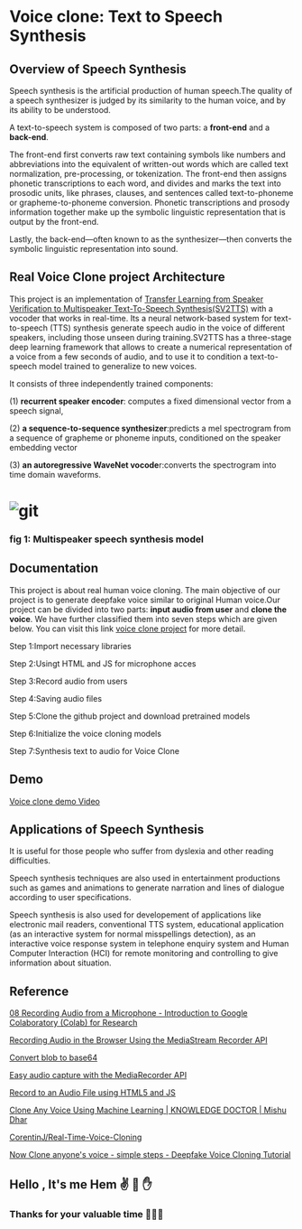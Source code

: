 # Voice clone: Text to Speech Synthesis

## Overview of Speech Synthesis

Speech synthesis is the artificial production of human speech.The quality of a speech synthesizer is judged by its similarity to the human voice, and by its ability to be understood.

A text-to-speech system is composed of two parts: a **front-end** and a **back-end**. 

The front-end  first  converts raw text containing symbols like numbers and abbreviations into the equivalent of written-out words which are called text normalization, pre-processing, or tokenization. The front-end then assigns phonetic transcriptions to each word, and divides and marks the text into prosodic units, like phrases, clauses, and sentences called text-to-phoneme or grapheme-to-phoneme conversion. Phonetic transcriptions and prosody information together make up the symbolic linguistic representation that is output by the front-end. 

Lastly, the back-end—often known to as the synthesizer—then converts the symbolic linguistic representation into sound.
 
 ## Real Voice Clone project Architecture

This project is an implementation of   [Transfer Learning from Speaker Verification to Multispeaker Text-To-Speech Synthesis(SV2TTS)](https://arxiv.org/abs/1806.04558) with a vocoder that works in real-time. Its a neural network-based system for text-to-speech (TTS) synthesis generate speech audio in the voice of different speakers, including those unseen during training.SV2TTS has a three-stage deep learning framework that allows to create a numerical representation of a voice from a few seconds of audio, and to use it to condition a text-to-speech model trained to generalize to new voices.

It consists of three independently trained components:

(1) **recurrent speaker encoder**: computes a fixed dimensional vector from a speech signal,

(2) **a sequence-to-sequence synthesizer**:predicts a mel spectrogram from a sequence of grapheme or phoneme inputs, conditioned on the speaker embedding vector

(3) **an autoregressive WaveNet vocode**r:converts the spectrogram into time domain waveforms.
# ![git](https://user-images.githubusercontent.com/91752852/138429931-2d4ba99c-a322-4acb-9785-cfbb27642911.jpg)

### fig 1: Multispeaker speech synthesis model 



## Documentation

This project is about real human voice cloning. The main objective of our project is to generate deepfake voice similar to original Human voice.Our project can be divided into two parts: **input audio from user** and **clone the voice**. We have further classified them into seven steps which are given below. You can visit this link 
[voice clone project](https://github.com/Hem7513/Voice-Clone-Text-to-speech-Synthesis/blob/master/Text_to_speech_synthesis.ipynb) for more detail.

Step 1:Import necessary libraries

Step 2:Usingt HTML and JS for microphone acces

Step 3:Record audio from users

Step 4:Saving audio files

Step 5:Clone the github project and download pretrained models

Step 6:Initialize the voice cloning models

Step 7:Synthesis text to audio for Voice Clone


## Demo
[Voice clone demo Video](https://github.com/Hem7513/Voice-Clone-Text-to-speech-Synthesis/blob/master/voice%20clone%20demo.mp4)


## Applications of Speech Synthesis

It is useful for those people who suffer from dyslexia and other reading  difficulties.
 
Speech synthesis techniques are also used in entertainment productions such as games and animations to generate narration and lines of dialogue according to user specifications.

Speech synthesis is  also used for developement of applications like electronic mail readers, conventional TTS system, educational application (as an interactive system for normal misspellings
detection), as an interactive voice response system in telephone enquiry system and Human Computer Interaction (HCI) for remote monitoring and controlling to give information about situation.

## Reference


[08 Recording Audio from a Microphone - Introduction to Google Colaboratory (Colab) for Research](https://www.youtube.com/watch?v=4DGkgUffWxs)

[Recording Audio in the Browser Using the MediaStream Recorder API](https:/blog.addpipe.com/recording-audio-in-the-browser-using-pure-html5-and-minimal-javascript/)

[Convert blob to base64](https://stackoverflow.com/questions/18650168/convert-blob-to-base64/18650249#18650249)

[Easy audio capture with the MediaRecorder API](https://hacks.mozilla.org/2014/06/easy-audio-capture-with-the-mediarecorder-api/)

[Record to an Audio File using HTML5 and JS](https://air.ghost.io/recording-to-an-audio-file-using-html5-and-js/)

[Clone Any Voice Using Machine Learning | KNOWLEDGE DOCTOR | Mishu Dhar](https://www.youtube.com/watch?v=2NdhKkxjf2M)

[CorentinJ/Real-Time-Voice-Cloning](https://github.com/CorentinJ/Real-Time-Voice-Cloning)

[Now Clone anyone's voice - simple steps - Deepfake Voice Cloning Tutorial](https://www.youtube.com/watch?v=I-tpsOSy5l4)

## Hello , It's me Hem ✌️ 👋 ✋

### Thanks for your valuable time 🙏🙏🙏





